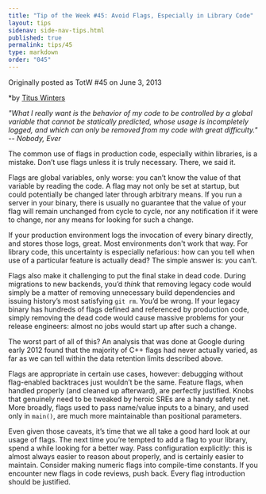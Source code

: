 ```yaml
---
title: "Tip of the Week #45: Avoid Flags, Especially in Library Code"
layout: tips
sidenav: side-nav-tips.html
published: true
permalink: tips/45
type: markdown
order: "045"
---
```


Originally posted as TotW #45 on June 3, 2013

*by [Titus Winters](mailto:titus@google.com)

*"What I really want is the behavior of my code to be controlled by a global
variable that cannot be statically predicted, whose usage is incompletely
logged, and which can only be removed from my code with great difficulty." --
Nobody, Ever*

The common use of flags in production code, especially within libraries, is
a mistake. Don’t use flags unless it is truly necessary. There, we said it.

Flags are global variables, only worse: you can’t know the value of that
variable by reading the code. A flag may not only be set at startup, but could
potentially be changed later through arbitrary means. If you
run a server in your binary, there is usually no guarantee that the value of
your flag will remain unchanged from cycle to cycle, nor any notification if
it were to change, nor any means for looking for such a change.

If your production environment logs the invocation of every binary directly,
and stores those logs, great. Most environments don't work that way. For
library code, this uncertainty is especially nefarious: how can you tell
when use of a particular feature is actually dead? The simple answer is:
you can’t.

Flags also make it challenging to put the final stake in dead code. During
migrations to new backends, you’d *think* that removing legacy code would
simply be a matter of removing unnecessary build dependencies and issuing
history’s most satisfying `git rm`. You’d be wrong. If your legacy binary
has hundreds of flags defined and referenced by production code,
simply removing the dead code would cause massive problems for your release
engineers: almost no jobs would start up after such a change. 

The worst part of all of this? An analysis that was done at Google during
early 2012 found that the majority of C++ flags had never actually varied,
as far as we can tell within the data retention limits described above.

Flags are appropriate in certain use cases, however: debugging without
flag-enabled backtraces just wouldn’t be the same. Feature flags, when
handled properly (and cleaned up afterward), are perfectly justified. Knobs
that genuinely need to be tweaked by heroic SREs are a handy safety net.
More broadly, flags used to pass name/value inputs to a binary, and
used only in `main()`, are much more maintainable than positional parameters.

Even given those caveats, it’s time that we all take a good hard look at our
usage of flags. The next time you’re tempted to add a flag to your library,
spend a while looking for a better way. Pass configuration explicitly: this
is almost always easier to reason about properly, and is certainly easier to
maintain. Consider making numeric flags into compile-time constants. If you
encounter new flags in code reviews, push back. Every flag introduction should
be justified.
